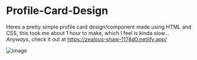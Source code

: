 # Profile-Card-Design
Heres a pretty simple profile card design/component made using HTML and CSS, this took me about 1 hour to make, which I feel is kinda slow...
_Anyways_, check it out at https://zealous-shaw-1174d0.netlify.app/  

![image](https://imgur.com/XJJTtKP.jpg)
